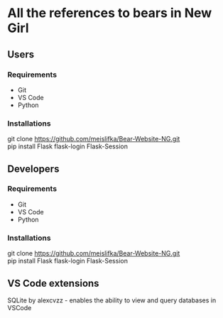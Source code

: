 # All the references to bears in New Girl

## Users

### Requirements
<ul>
  <li>Git</li>
  <li>VS Code</li>
  <li>Python</li>
</ul>

### Installations
git clone https://github.com/meislifka/Bear-Website-NG.git \
pip install Flask flask-login Flask-Session 


## Developers

### Requirements
<ul>
  <li>Git</li>
  <li>VS Code</li>
  <li>Python</li>
</ul>

### Installations
git clone https://github.com/meislifka/Bear-Website-NG.git \
pip install Flask flask-login Flask-Session 

## VS Code extensions
SQLite by alexcvzz - enables the ability to view and query databases in VSCode



